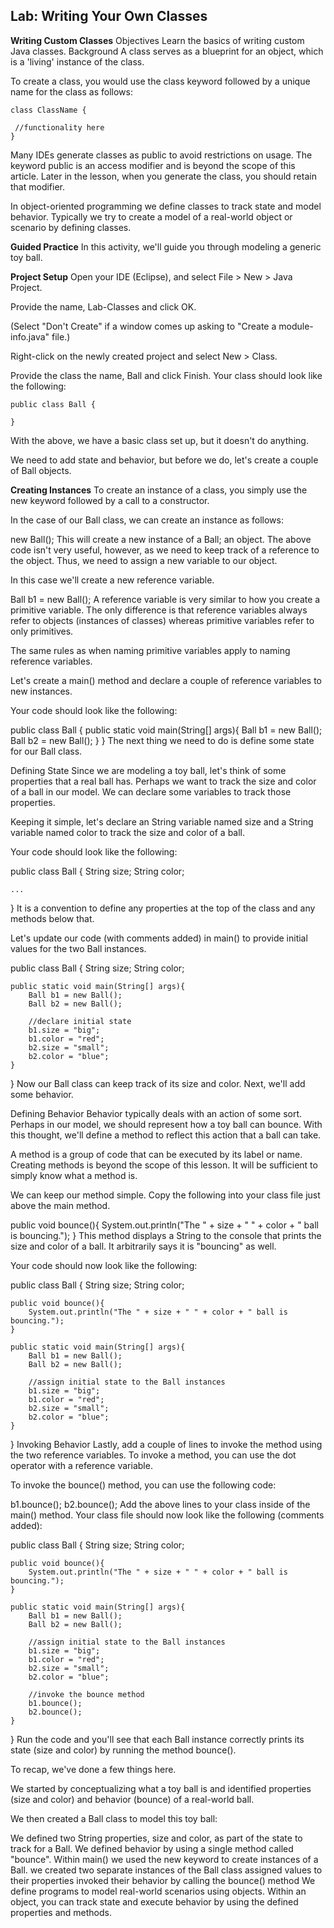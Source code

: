 ## **Lab: Writing Your Own Classes**

**Writing Custom Classes**
Objectives
Learn the basics of writing custom Java classes.
Background
A class serves as a blueprint for an object, which is a 'living' instance of the class.

To create a class, you would use the class keyword followed by a unique name for the class as follows:

    class ClassName {

     //functionality here
    }
Many IDEs generate classes as public to avoid restrictions on usage. The keyword public is an access modifier and is beyond the scope of this article. Later in the lesson, when you generate the class, you should retain that modifier.

In object-oriented programming we define classes to track state and model behavior. Typically we try to create a model of a real-world object or scenario by defining classes.

**Guided Practice**
In this activity, we'll guide you through modeling a generic toy ball.

**Project Setup**
Open your IDE (Eclipse), and select File > New > Java Project. 

Provide the name, Lab-Classes and click OK. 

(Select "Don't Create" if a window comes up asking to "Create a module-info.java" file.)

Right-click on the newly created project and select New > Class. 

Provide the class the name, Ball and click Finish. Your class should look like the following:

    public class Ball {

    }
With the above, we have a basic class set up, but it doesn't do anything.

We need to add state and behavior, but before we do, let's create a couple of Ball objects.

**Creating Instances**
To create an instance of a class, you simply use the new keyword followed by a call to a constructor.

In the case of our Ball class, we can create an instance as follows:

new Ball();
This will create a new instance of a Ball; an object. The above code isn't very useful, however, as we need to keep track of a reference to the object. Thus, we need to assign a new variable to our object.

In this case we'll create a new reference variable.

Ball b1 = new Ball();
A reference variable is very similar to how you create a primitive variable. The only difference is that reference variables always refer to objects (instances of classes) whereas primitive variables refer to only primitives.

The same rules as when naming primitive variables apply to naming reference variables.

Let's create a main() method and declare a couple of reference variables to new instances.

Your code should look like the following:

public class Ball {
    public static void main(String[] args){
        Ball b1 = new Ball();
        Ball b2 = new Ball();
    }
}
The next thing we need to do is define some state for our Ball class.

Defining State
Since we are modeling a toy ball, let's think of some properties that a real ball has. Perhaps we want to track the size and color of a ball in our model. We can declare some variables to track those properties.

Keeping it simple, let's declare an String variable named size and a String variable named color to track the size and color of a ball.

Your code should look like the following:

public class Ball {
    String size;
    String color;

    ...
}
It is a convention to define any properties at the top of the class and any methods below that.

Let's update our code (with comments added) in main() to provide initial values for the two Ball instances.

public class Ball {
    String size;
    String color;

    public static void main(String[] args){
        Ball b1 = new Ball();
        Ball b2 = new Ball();

        //declare initial state
        b1.size = "big";
        b1.color = "red";
        b2.size = "small";
        b2.color = "blue";
    }
}
Now our Ball class can keep track of its size and color. Next, we'll add some behavior.

Defining Behavior
Behavior typically deals with an action of some sort. Perhaps in our model, we should represent how a toy ball can bounce. With this thought, we'll define a method to reflect this action that a ball can take.

A method is a group of code that can be executed by its label or name. Creating methods is beyond the scope of this lesson. It will be sufficient to simply know what a method is.

We can keep our method simple. Copy the following into your class file just above the main method.

public void bounce(){
    System.out.println("The " + size + " " + color + " ball is bouncing.");
}
This method displays a String to the console that prints the size and color of a ball. It arbitrarily says it is "bouncing" as well.

Your code should now look like the following:

public class Ball {
    String size;
    String color;

    public void bounce(){
        System.out.println("The " + size + " " + color + " ball is bouncing.");
    }

    public static void main(String[] args){
        Ball b1 = new Ball();
        Ball b2 = new Ball();

        //assign initial state to the Ball instances
        b1.size = "big";
        b1.color = "red";
        b2.size = "small";
        b2.color = "blue";
    }
}
Invoking Behavior
Lastly, add a couple of lines to invoke the method using the two reference variables. To invoke a method, you can use the dot operator with a reference variable.

To invoke the bounce() method, you can use the following code:

b1.bounce();
b2.bounce();
Add the above lines to your class inside of the main() method. Your class file should now look like the following (comments added):

public class Ball {
    String size;
    String color;

    public void bounce(){
        System.out.println("The " + size + " " + color + " ball is bouncing.");
    }

    public static void main(String[] args){
        Ball b1 = new Ball();
        Ball b2 = new Ball();

        //assign initial state to the Ball instances
        b1.size = "big";
        b1.color = "red";
        b2.size = "small";
        b2.color = "blue";
        
        //invoke the bounce method
        b1.bounce();
        b2.bounce();
    }
}
Run the code and you'll see that each Ball instance correctly prints its state (size and color) by running the method bounce().



To recap, we've done a few things here.

We started by conceptualizing what a toy ball is and identified properties (size and color) and behavior (bounce) of a real-world ball.

We then created a Ball class to model this toy ball:

We defined two String properties, size and color, as part of the state to track for a Ball.
We defined behavior by using a single method called "bounce".
Within main()
we used the new keyword to create instances of a Ball.
we created two separate instances of the Ball class
assigned values to their properties
invoked their behavior by calling the bounce() method
We define programs to model real-world scenarios using objects. Within an object, you can track state and execute behavior by using the defined properties and methods.